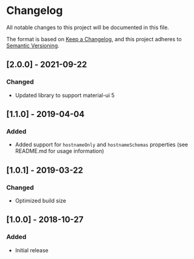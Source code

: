 # Changelog
All notable changes to this project will be documented in this file.

The format is based on [Keep a Changelog](https://keepachangelog.com/en/1.0.0/),
and this project adheres to [Semantic Versioning](https://semver.org/spec/v2.0.0.html).

## [2.0.0] - 2021-09-22
### Changed
- Updated library to support material-ui 5

## [1.1.0] - 2019-04-04
### Added
- Added support for `hostnameOnly` and `hostnameSchemas` properties (see README.md for usage information)

## [1.0.1] - 2019-03-22
### Changed
- Optimized build size

## [1.0.0] - 2018-10-27
### Added
- Initial release
